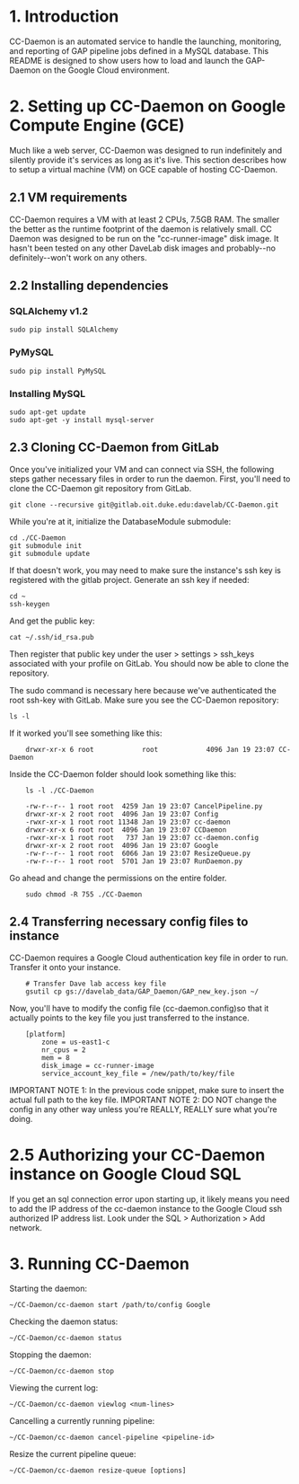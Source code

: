 # 1. Introduction

CC-Daemon is an automated service to handle the launching, monitoring, and reporting of GAP pipeline jobs defined in a MySQL database. This README is designed to show users how to load and launch the GAP-Daemon on the Google Cloud environment. 

# 2. Setting up CC-Daemon on Google Compute Engine (GCE)
Much like a web server, CC-Daemon was designed to run indefinitely and silently provide it's services as long as it's live. This section describes how to setup a virtual machine (VM) on GCE capable of hosting CC-Daemon.

## 2.1 VM requirements
CC-Daemon requires a VM with at least 2 CPUs, 7.5GB RAM. The smaller the better as the runtime footprint of the daemon is relatively small. CC Daemon was designed to be run on the "cc-runner-image" disk image. It hasn't been tested on any other DaveLab disk images and probably--no definitely--won't work on any others.

## 2.2 Installing dependencies
### SQLAlchemy v1.2
	
    sudo pip install SQLAlchemy

### PyMySQL

	sudo pip install PyMySQL

### Installing MySQL

	sudo apt-get update
    sudo apt-get -y install mysql-server
    

## 2.3 Cloning CC-Daemon from GitLab
Once you've initialized your VM and can connect via SSH, the following steps gather necessary files in order to run the daemon. First, you'll need to clone the CC-Daemon git repository from GitLab. 

	git clone --recursive git@gitlab.oit.duke.edu:davelab/CC-Daemon.git
	
While you're at it, initialize the DatabaseModule submodule:

    cd ./CC-Daemon
    git submodule init
    git submodule update

If that doesn't work, you may need to make sure the instance's ssh key is registered with the gitlab project. Generate an ssh key if needed:

    cd ~
    ssh-keygen
    
And get the public key:

    cat ~/.ssh/id_rsa.pub
     
Then register that public key under the user > settings > ssh_keys associated with your profile on GitLab.
You should now be able to clone the repository. 

The sudo command is necessary here because we've authenticated the root ssh-key with GitLab. Make sure you see the CC-Daemon repository:

	ls -l
If it worked you'll see something like this:     
		
        drwxr-xr-x 6 root            root            4096 Jan 19 23:07 CC-Daemon
Inside the CC-Daemon folder should look something like this:

		ls -l ./CC-Daemon
        
        -rw-r--r-- 1 root root  4259 Jan 19 23:07 CancelPipeline.py
		drwxr-xr-x 2 root root  4096 Jan 19 23:07 Config
		-rwxr-xr-x 1 root root 11348 Jan 19 23:07 cc-daemon
		drwxr-xr-x 6 root root  4096 Jan 19 23:07 CCDaemon
		-rwxr-xr-x 1 root root   737 Jan 19 23:07 cc-daemon.config
		drwxr-xr-x 2 root root  4096 Jan 19 23:07 Google
		-rw-r--r-- 1 root root  6066 Jan 19 23:07 ResizeQueue.py
		-rw-r--r-- 1 root root  5701 Jan 19 23:07 RunDaemon.py
Go ahead and change the permissions on the entire folder.

		sudo chmod -R 755 ./CC-Daemon
## 2.4 Transferring necessary config files to instance
CC-Daemon requires a Google Cloud authentication key file in order to run. Transfer it onto your instance. 

        # Transfer Dave lab access key file
        gsutil cp gs://davelab_data/GAP_Daemon/GAP_new_key.json ~/
 
 Now, you'll have to modify the config file (cc-daemon.config)so that it actually points to the key file you just transferred to the instance. 
 
 		[platform]
        	zone = us-east1-c
        	nr_cpus = 2
        	mem = 8
        	disk_image = cc-runner-image
        	service_account_key_file = /new/path/to/key/file
IMPORTANT NOTE 1: In the previous code snippet, make sure to insert the actual full path to the key file.
IMPORTANT NOTE 2: DO NOT change the config in any other way unless you're REALLY, REALLY sure what you're doing.

# 2.5 Authorizing your CC-Daemon instance on Google Cloud SQL
If you get an sql connection error upon starting up, it likely means you need to add the IP address
of the cc-daemon instance to the Google Cloud ssh authorized IP address list. Look under the SQL > Authorization > Add network.

# 3. Running CC-Daemon

Starting the daemon:

	~/CC-Daemon/cc-daemon start /path/to/config Google

Checking the daemon status:

	~/CC-Daemon/cc-daemon status

Stopping the daemon:

	~/CC-Daemon/cc-daemon stop
    
Viewing the current log:

	~/CC-Daemon/cc-daemon viewlog <num-lines>
    
Cancelling a currently running pipeline:

	~/CC-Daemon/cc-daemon cancel-pipeline <pipeline-id>

Resize the current pipeline queue:

	~/CC-Daemon/cc-daemon resize-queue [options]
    